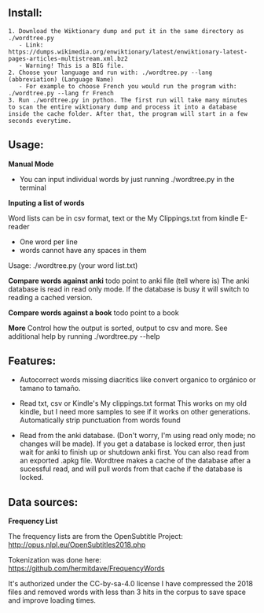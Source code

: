 

## Install:
    1. Download the Wiktionary dump and put it in the same directory as ./wordtree.py
       - Link: https://dumps.wikimedia.org/enwiktionary/latest/enwiktionary-latest-pages-articles-multistream.xml.bz2
       - Warning! This is a BIG file.
    2. Choose your language and run with: ./wordtree.py --lang (abbreviation) (Language Name)
       - For example to choose French you would run the program with: ./wordtree.py --lang fr French
    3. Run ./wordtree.py in python. The first run will take many minutes to scan the entire wiktionary dump and process it into a database inside the cache folder. After that, the program will start in a few seconds everytime.




## Usage:

**Manual Mode**

 * You can input individual words by just running ./wordtree.py in the terminal


**Inputing a list of words**

 Word lists can be in csv format, text or the My Clippings.txt from kindle E-reader
 * One word per line
 * words cannot have any spaces in them

 Usage: ./wordtree.py (your word list.txt)


**Compare words against anki**
 todo point to anki file (tell where is)
 The anki database is read in read only mode. If the database is busy it will switch to reading a cached version.


**Compare words against a book**
 todo point to a book


**More**
 Control how the output is sorted, output to csv and more. See additional help by running ./wordtree.py --help



## Features:

 * Autocorrect words missing diacritics like convert organico to orgánico or tamano to tamaño.
 * Read txt, csv or Kindle's My clippings.txt format
     This works on my old kindle, but I need more samples to see if it works on other generations.
     Automatically strip punctuation from words found

 * Read from the anki database. (Don't worry, I'm using read only mode; no changes will be made). If you get a database is locked error, then just wait for anki to finish up or shutdown anki first. You can also read from an exported .apkg file. Wordtree makes a cache of the database after a sucessful read, and will pull words from that cache if the database is locked.



## Data sources:
 **Frequency List**

 The frequency lists are from the OpenSubtitle Project: http://opus.nlpl.eu/OpenSubtitles2018.php

 Tokenization was done here: https://github.com/hermitdave/FrequencyWords

 It's authorized under the CC-by-sa-4.0 license
    I have compressed the 2018 files and removed words with less than 3 hits in the corpus to save space and improve loading times.
